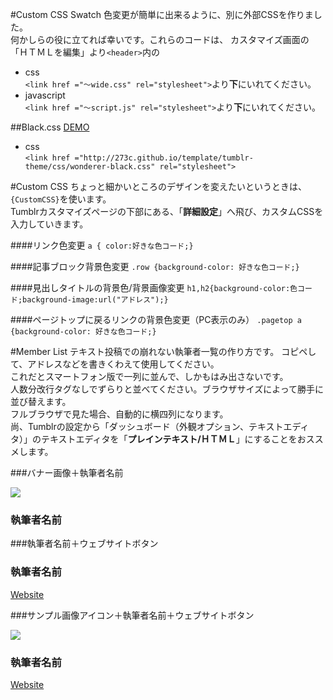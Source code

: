 #Custom CSS Swatch
色変更が簡単に出来るように、別に外部CSSを作りました。  
何かしらの役に立てれば幸いです。これらのコードは、 カスタマイズ画面の「ＨＴＭＬを編集」より`<header>`内の  

* css  
`<link href ="～wide.css" rel="stylesheet">`より**下**にいれてください。  
* javascript  
`<link href ="～script.js" rel="stylesheet">`より**下**にいれてください。 

##Black.css
[DEMO](http://wonderer-demo.tumblr.com/black)  

* css  
`<link href ="http://273c.github.io/template/tumblr-theme/css/wonderer-black.css" rel="stylesheet">`  


#Custom CSS
ちょっと細かいところのデザインを変えたいというときは、`{CustomCSS}`を使います。  
Tumblrカスタマイズページの下部にある、「**詳細設定**」へ飛び、カスタムCSSを入力していきます。  

####リンク色変更
`a { color:好きな色コード;}`  

####記事ブロック背景色変更
`.row {background-color: 好きな色コード;}`  

####見出しタイトルの背景色/背景画像変更
`h1,h2{background-color:色コード;background-image:url("アドレス");}`  

####ページトップに戻るリンクの背景色変更（PC表示のみ）
`.pagetop a {background-color: 好きな色コード;}`  

#Member List
テキスト投稿での崩れない執筆者一覧の作り方です。 コピペして、アドレスなどを書きくわえて使用してください。  
これだとスマートフォン版で一列に並んで、しかもはみ出さないです。  
人数分改行タグなしでずらりと並べてください。ブラウザサイズによって勝手に並び替えます。  
フルブラウザで見た場合、自動的に横四列になります。  
尚、Tumblrの設定から「ダッシュボード（外観オプション、テキストエディタ）」のテキストエディタを「**プレインテキスト/ＨＴＭＬ**」にすることをおススメします。  

###バナー画像＋執筆者名前
    <div class="col-sm-6 col-md-3 member-list">
    <a href="サイトアドレス"><img src="画像アドレス"></a>
    <div class="caption">
    <h3>執筆者名前</h3>
    </div></div>  

###執筆者名前＋ウェブサイトボタン
    <div class="col-sm-6 col-md-3 member-list">
    <div class="caption">
    <h3>執筆者名前</h3>
    <a href="サイトアドレス" class="btn btn-default btn-sm" role="button">Website</a>
    </div></div>  

###サンプル画像アイコン＋執筆者名前＋ウェブサイトボタン
    <div class="col-sm-6 col-md-3 member-list">
    <img src="サンプル画像アイコンアドレス">
    <div class="caption"><h3>執筆者名前</h3>
    <a href="サイトアドレス" class="btn btn-default btn-sm" role="button">Website</a>
    </div></div>